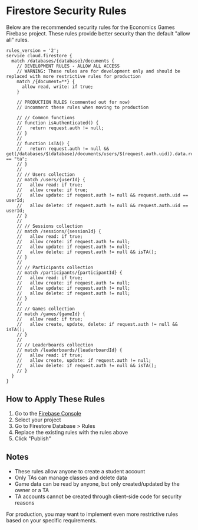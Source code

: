 # Firestore Security Rules

Below are the recommended security rules for the Economics Games Firebase project. These rules provide better security than the default "allow all" rules.

```
rules_version = '2';
service cloud.firestore {
  match /databases/{database}/documents {
    // DEVELOPMENT RULES - ALLOW ALL ACCESS
    // WARNING: These rules are for development only and should be replaced with more restrictive rules for production
    match /{document=**} {
      allow read, write: if true;
    }

    // PRODUCTION RULES (commented out for now)
    // Uncomment these rules when moving to production

    // // Common functions
    // function isAuthenticated() {
    //   return request.auth != null;
    // }
    //
    // function isTA() {
    //   return request.auth != null && get(/databases/$(database)/documents/users/$(request.auth.uid)).data.role == "ta";
    // }
    //
    // // Users collection
    // match /users/{userId} {
    //   allow read: if true;
    //   allow create: if true;
    //   allow update: if request.auth != null && request.auth.uid == userId;
    //   allow delete: if request.auth != null && request.auth.uid == userId;
    // }
    //
    // // Sessions collection
    // match /sessions/{sessionId} {
    //   allow read: if true;
    //   allow create: if request.auth != null;
    //   allow update: if request.auth != null;
    //   allow delete: if request.auth != null && isTA();
    // }
    //
    // // Participants collection
    // match /participants/{participantId} {
    //   allow read: if true;
    //   allow create: if request.auth != null;
    //   allow update: if request.auth != null;
    //   allow delete: if request.auth != null;
    // }
    //
    // // Games collection
    // match /games/{gameId} {
    //   allow read: if true;
    //   allow create, update, delete: if request.auth != null && isTA();
    // }
    //
    // // Leaderboards collection
    // match /leaderboards/{leaderboardId} {
    //   allow read: if true;
    //   allow create, update: if request.auth != null;
    //   allow delete: if request.auth != null && isTA();
    // }
  }
}
```

## How to Apply These Rules

1. Go to the [Firebase Console](https://console.firebase.google.com/)
2. Select your project
3. Go to Firestore Database > Rules
4. Replace the existing rules with the rules above
5. Click "Publish"

## Notes

- These rules allow anyone to create a student account
- Only TAs can manage classes and delete data
- Game data can be read by anyone, but only created/updated by the owner or a TA
- TA accounts cannot be created through client-side code for security reasons

For production, you may want to implement even more restrictive rules based on your specific requirements.

